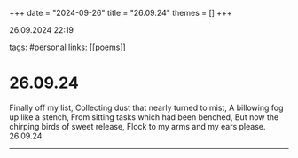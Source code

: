 +++
date = "2024-09-26"
title = "26.09.24"
themes = []
+++

26.09.2024 22:19

tags: #personal
links: [[poems]]

# 26.09.24

Finally off my list,
Collecting dust that nearly turned to mist,
A billowing fog up like a stench,
From sitting tasks which had been benched,
But now the chirping birds of sweet release,
Flock to my arms and my ears please.
26.09.24

---

